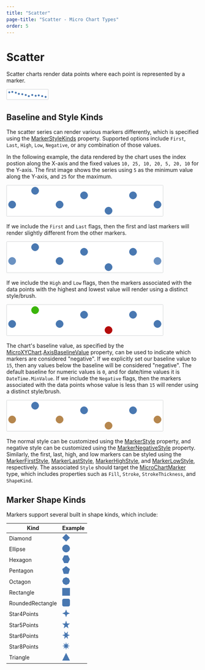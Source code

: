 ```yaml
---
title: "Scatter"
page-title: "Scatter - Micro Chart Types"
order: 5
---
```

# Scatter

Scatter charts render data points where each point is represented by a marker.

![Screenshot](../images/micro-scatter-series.png)

## Baseline and Style Kinds

The scatter series can render various markers differently, which is specified using the [MarkerStyleKinds](xref:@ActiproUIRoot.Controls.MicroCharts.Primitives.MicroXYSeriesBase.MarkerStyleKinds) property.  Supported options include `First`, `Last`, `High`, `Low`, `Negative`, or any combination of those values.

In the following example, the data rendered by the chart uses the index postion along the X-axis and the fixed values `10, 25, 10, 20, 5, 20, 10` for the Y-axis.  The first image shows the series using `5` as the minimum value along the Y-axis, and `25` for the maximum.

![Screenshot](../images/micro-scatter-series-style1.png)

If we include the `First` and `Last` flags, then the first and last markers will render slightly different from the other markers.

![Screenshot](../images/micro-scatter-series-style2.png)

If we include the `High` and `Low` flags, then the markers associated with the data points with the highest and lowest value will render using a distinct style/brush.

![Screenshot](../images/micro-scatter-series-style3.png)

The chart's baseline value, as specified by the [MicroXYChart](xref:@ActiproUIRoot.Controls.MicroCharts.MicroXYChart).[AxisBaselineValue](xref:@ActiproUIRoot.Controls.MicroCharts.MicroXYChart.AxisBaselineValue) property, can be used to indicate which markers are considered "negative".  If we explicitly set our baseline value to `15`, then any values below the baseline will be considered "negative".  The default baseline for numeric values is `0`, and for date/time values it is `DateTime.MinValue`.  If we include the `Negative` flags, then the markers associated with the data points whose value is less than `15` will render using a distinct style/brush.

![Screenshot](../images/micro-scatter-series-style4.png)

The normal style can be customized using the [MarkerStyle](xref:@ActiproUIRoot.Controls.MicroCharts.Primitives.MicroXYSeriesBase.MarkerStyle) property, and negative style can be customized using the [MarkerNegativeStyle](xref:@ActiproUIRoot.Controls.MicroCharts.Primitives.MicroXYSeriesBase.MarkerNegativeStyle) property.  Similarly, the first, last, high, and low markers can be styled using the [MarkerFirstStyle](xref:@ActiproUIRoot.Controls.MicroCharts.Primitives.MicroXYSeriesBase.MarkerFirstStyle), [MarkerLastStyle](xref:@ActiproUIRoot.Controls.MicroCharts.Primitives.MicroXYSeriesBase.MarkerLastStyle), [MarkerHighStyle](xref:@ActiproUIRoot.Controls.MicroCharts.Primitives.MicroXYSeriesBase.MarkerHighStyle), and [MarkerLowStyle](xref:@ActiproUIRoot.Controls.MicroCharts.Primitives.MicroXYSeriesBase.MarkerLowStyle), respectively.  The associated `Style` should target the [MicroChartMarker](xref:@ActiproUIRoot.Controls.MicroCharts.MicroChartMarker) type, which includes properties such as `Fill`, `Stroke`, `StrokeThickness`, and `ShapeKind`.

## Marker Shape Kinds

Markers support several built in shape kinds, which include:

| Kind | Example |
|-----|-----|
| Diamond | ![Screenshot](../images/marker-diamond.png) |
| Ellipse | ![Screenshot](../images/marker-ellipse.png) |
| Hexagon | ![Screenshot](../images/marker-hexagon.png) |
| Pentagon | ![Screenshot](../images/marker-pentagon.png) |
| Octagon | ![Screenshot](../images/marker-octagon.png) |
| Rectangle | ![Screenshot](../images/marker-rectangle.png) |
| RoundedRectangle | ![Screenshot](../images/marker-rounded-rectangle.png) |
| Star4Points | ![Screenshot](../images/marker-star4-points.png) |
| Star5Points | ![Screenshot](../images/marker-star5-points.png) |
| Star6Points | ![Screenshot](../images/marker-star6-points.png) |
| Star8Points | ![Screenshot](../images/marker-star8-points.png) |
| Triangle | ![Screenshot](../images/marker-triangle.png) |
